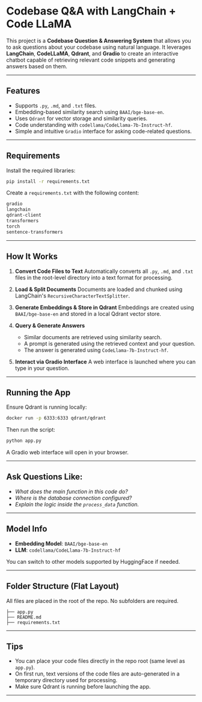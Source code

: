 
# Codebase Q\&A with LangChain + Code LLaMA

This project is a **Codebase Question & Answering System** that allows you to ask questions about your codebase using natural language. It leverages **LangChain**, **CodeLLaMA**, **Qdrant**, and **Gradio** to create an interactive chatbot capable of retrieving relevant code snippets and generating answers based on them.

---

## Features

*  Supports `.py`, `.md`, and `.txt` files.
*  Embedding-based similarity search using `BAAI/bge-base-en`.
*  Uses `Qdrant` for vector storage and similarity queries.
*  Code understanding with `codellama/CodeLlama-7b-Instruct-hf`.
*  Simple and intuitive `Gradio` interface for asking code-related questions.

---

## Requirements

Install the required libraries:

```bash
pip install -r requirements.txt
```

Create a `requirements.txt` with the following content:

```txt
gradio
langchain
qdrant-client
transformers
torch
sentence-transformers
```

---

##  How It Works

1. **Convert Code Files to Text**
   Automatically converts all `.py`, `.md`, and `.txt` files in the root-level directory into a text format for processing.

2. **Load & Split Documents**
   Documents are loaded and chunked using LangChain's `RecursiveCharacterTextSplitter`.

3. **Generate Embeddings & Store in Qdrant**
   Embeddings are created using `BAAI/bge-base-en` and stored in a local Qdrant vector store.

4. **Query & Generate Answers**

   * Similar documents are retrieved using similarity search.
   * A prompt is generated using the retrieved context and your question.
   * The answer is generated using `CodeLlama-7b-Instruct-hf`.

5. **Interact via Gradio Interface**
   A web interface is launched where you can type in your question.

---

## Running the App

Ensure Qdrant is running locally:

```bash
docker run -p 6333:6333 qdrant/qdrant
```

Then run the script:

```bash
python app.py
```

A Gradio web interface will open in your browser.

---

## Ask Questions Like:

* *What does the main function in this code do?*
* *Where is the database connection configured?*
* *Explain the logic inside the `process_data` function.*

---

## Model Info

* **Embedding Model**: `BAAI/bge-base-en`
* **LLM**: `codellama/CodeLlama-7b-Instruct-hf`

You can switch to other models supported by HuggingFace if needed.

---

## Folder Structure (Flat Layout)

All files are placed in the root of the repo. No subfolders are required.

```
├── app.py
├── README.md
├── requirements.txt
```

---

## Tips

* You can place your code files directly in the repo root (same level as `app.py`).
* On first run, text versions of the code files are auto-generated in a temporary directory used for processing.
* Make sure Qdrant is running before launching the app.

---


